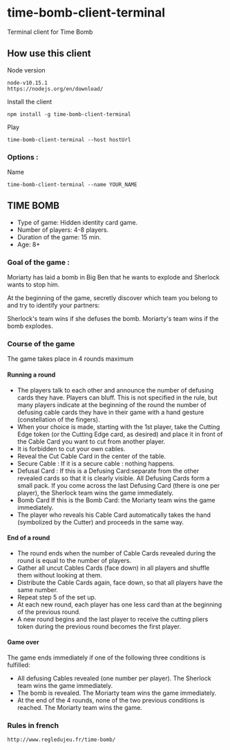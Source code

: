 # time-bomb-client-terminal

Terminal client for Time Bomb

## How use this client

Node version
```
node-v10.15.1
https://nodejs.org/en/download/
```

Install the client
```
npm install -g time-bomb-client-terminal
```

Play
```
time-bomb-client-terminal --host hostUrl
```

### Options :

Name  
```
time-bomb-client-terminal --name YOUR_NAME
```

## TIME BOMB

- Type of game: Hidden identity card game.
- Number of players: 4-8 players.
- Duration of the game: 15 min.
- Age: 8+

### Goal of the game :

Moriarty has laid a bomb in Big Ben that he wants to explode and Sherlock wants to stop him.
  
At the beginning of the game, secretly discover which team you belong to and try to identify your partners:
  
Sherlock's team wins if she defuses the bomb.
Moriarty's team wins if the bomb explodes.

### Course of the game

The game takes place in 4 rounds maximum

#### Running a round


- The players talk to each other and announce the number of defusing cards they have. Players can bluff. This is not specified in the rule, but many players indicate at the beginning of the round the number of defusing cable cards they have in their game with a hand gesture (constellation of the fingers).
- When your choice is made, starting with the 1st player, take the Cutting Edge token (or the Cutting Edge card, as desired) and place it in front of the Cable Card you want to cut from another player.
- It is forbidden to cut your own cables.
- Reveal the Cut Cable Card in the center of the table.
- Secure Cable : If it is a secure cable : nothing happens.
- Defusal Card : If this is a Defusing Card:separate from the other revealed cards so that it is clearly visible. All Defusing Cards form a small pack. If you come across the last Defusing Card (there is one per player), the Sherlock team wins the game immediately.
- Bomb Card If this is the Bomb Card: the Moriarty team wins the game immediately.
- The player who reveals his Cable Card automatically takes the hand (symbolized by the Cutter) and proceeds in the same way.

#### End of a round

- The round ends when the number of Cable Cards revealed during the round is equal to the number of players.
- Gather all uncut Cables Cards (face down) in all players and shuffle them without looking at them.
- Distribute the Cable Cards again, face down, so that all players have the same number.
- Repeat step 5 of the set up.
- At each new round, each player has one less card than at the beginning of the previous round.
- A new round begins and the last player to receive the cutting pliers token during the previous round becomes the first player.

#### Game over

The game ends immediately if one of the following three conditions is fulfilled:

- All defusing Cables revealed (one number per player). The Sherlock team wins the game immediately.
- The bomb is revealed. The Moriarty team wins the game immediately.
- At the end of the 4 rounds, none of the two previous conditions is reached. The Moriarty team wins the game.

### Rules in french

```
http://www.regledujeu.fr/time-bomb/
```